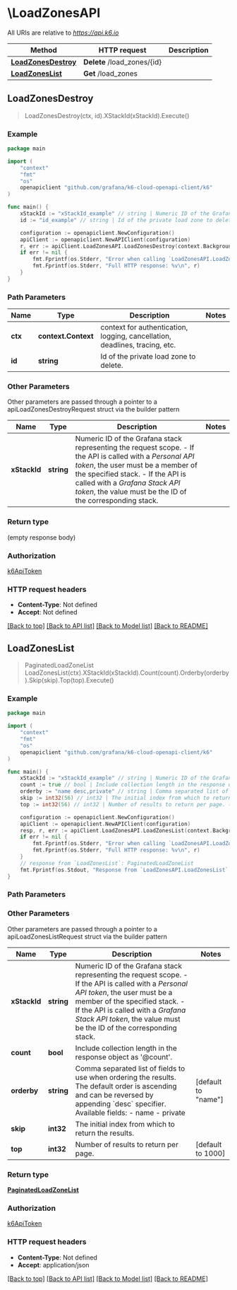 # \LoadZonesAPI

All URIs are relative to *https://api.k6.io*

Method | HTTP request | Description
------------- | ------------- | -------------
[**LoadZonesDestroy**](LoadZonesAPI.md#LoadZonesDestroy) | **Delete** /load_zones/{id} | 
[**LoadZonesList**](LoadZonesAPI.md#LoadZonesList) | **Get** /load_zones | 



## LoadZonesDestroy

> LoadZonesDestroy(ctx, id).XStackId(xStackId).Execute()





### Example

```go
package main

import (
	"context"
	"fmt"
	"os"
	openapiclient "github.com/grafana/k6-cloud-openapi-client/k6"
)

func main() {
	xStackId := "xStackId_example" // string | Numeric ID of the Grafana stack representing the request scope. - If the API is called with a *Personal API token*, the user must be a member of the specified stack. - If the API is called with a *Grafana Stack API token*, the value must be the ID of the corresponding stack. 
	id := "id_example" // string | Id of the private load zone to delete.

	configuration := openapiclient.NewConfiguration()
	apiClient := openapiclient.NewAPIClient(configuration)
	r, err := apiClient.LoadZonesAPI.LoadZonesDestroy(context.Background(), id).XStackId(xStackId).Execute()
	if err != nil {
		fmt.Fprintf(os.Stderr, "Error when calling `LoadZonesAPI.LoadZonesDestroy``: %v\n", err)
		fmt.Fprintf(os.Stderr, "Full HTTP response: %v\n", r)
	}
}
```

### Path Parameters


Name | Type | Description  | Notes
------------- | ------------- | ------------- | -------------
**ctx** | **context.Context** | context for authentication, logging, cancellation, deadlines, tracing, etc.
**id** | **string** | Id of the private load zone to delete. | 

### Other Parameters

Other parameters are passed through a pointer to a apiLoadZonesDestroyRequest struct via the builder pattern


Name | Type | Description  | Notes
------------- | ------------- | ------------- | -------------
 **xStackId** | **string** | Numeric ID of the Grafana stack representing the request scope. - If the API is called with a *Personal API token*, the user must be a member of the specified stack. - If the API is called with a *Grafana Stack API token*, the value must be the ID of the corresponding stack.  | 


### Return type

 (empty response body)

### Authorization

[k6ApiToken](../README.md#k6ApiToken)

### HTTP request headers

- **Content-Type**: Not defined
- **Accept**: Not defined

[[Back to top]](#) [[Back to API list]](../README.md#documentation-for-api-endpoints)
[[Back to Model list]](../README.md#documentation-for-models)
[[Back to README]](../README.md)


## LoadZonesList

> PaginatedLoadZoneList LoadZonesList(ctx).XStackId(xStackId).Count(count).Orderby(orderby).Skip(skip).Top(top).Execute()





### Example

```go
package main

import (
	"context"
	"fmt"
	"os"
	openapiclient "github.com/grafana/k6-cloud-openapi-client/k6"
)

func main() {
	xStackId := "xStackId_example" // string | Numeric ID of the Grafana stack representing the request scope. - If the API is called with a *Personal API token*, the user must be a member of the specified stack. - If the API is called with a *Grafana Stack API token*, the value must be the ID of the corresponding stack. 
	count := true // bool | Include collection length in the response object as '@count'. (optional)
	orderby := "name desc,private" // string | Comma separated list of fields to use when ordering the results. The default order is ascending and can be reversed by appending `desc` specifier. Available fields: - name - private (optional) (default to "name")
	skip := int32(56) // int32 | The initial index from which to return the results. (optional)
	top := int32(56) // int32 | Number of results to return per page. (optional) (default to 1000)

	configuration := openapiclient.NewConfiguration()
	apiClient := openapiclient.NewAPIClient(configuration)
	resp, r, err := apiClient.LoadZonesAPI.LoadZonesList(context.Background()).XStackId(xStackId).Count(count).Orderby(orderby).Skip(skip).Top(top).Execute()
	if err != nil {
		fmt.Fprintf(os.Stderr, "Error when calling `LoadZonesAPI.LoadZonesList``: %v\n", err)
		fmt.Fprintf(os.Stderr, "Full HTTP response: %v\n", r)
	}
	// response from `LoadZonesList`: PaginatedLoadZoneList
	fmt.Fprintf(os.Stdout, "Response from `LoadZonesAPI.LoadZonesList`: %v\n", resp)
}
```

### Path Parameters



### Other Parameters

Other parameters are passed through a pointer to a apiLoadZonesListRequest struct via the builder pattern


Name | Type | Description  | Notes
------------- | ------------- | ------------- | -------------
 **xStackId** | **string** | Numeric ID of the Grafana stack representing the request scope. - If the API is called with a *Personal API token*, the user must be a member of the specified stack. - If the API is called with a *Grafana Stack API token*, the value must be the ID of the corresponding stack.  | 
 **count** | **bool** | Include collection length in the response object as &#39;@count&#39;. | 
 **orderby** | **string** | Comma separated list of fields to use when ordering the results. The default order is ascending and can be reversed by appending &#x60;desc&#x60; specifier. Available fields: - name - private | [default to &quot;name&quot;]
 **skip** | **int32** | The initial index from which to return the results. | 
 **top** | **int32** | Number of results to return per page. | [default to 1000]

### Return type

[**PaginatedLoadZoneList**](PaginatedLoadZoneList.md)

### Authorization

[k6ApiToken](../README.md#k6ApiToken)

### HTTP request headers

- **Content-Type**: Not defined
- **Accept**: application/json

[[Back to top]](#) [[Back to API list]](../README.md#documentation-for-api-endpoints)
[[Back to Model list]](../README.md#documentation-for-models)
[[Back to README]](../README.md)

